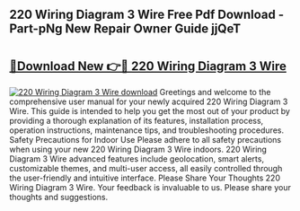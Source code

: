 ## 220 Wiring Diagram 3 Wire Free Pdf Download - Part-pNg New Repair Owner Guide jjQeT

# <h2><a href="http://dflsv5.blite.top/?on=220+Wiring+Diagram+3+Wire">🔗Download New 👉🔴 220 Wiring Diagram 3 Wire</a></h2>

[![220 Wiring Diagram 3 Wire download](https://i.imgur.com/lujVjoI.png)](http://dflsv5.blite.top/?on=220+Wiring+Diagram+3+Wire)
Greetings and welcome to the comprehensive user manual for your newly acquired 220 Wiring Diagram 3 Wire. This guide is intended to help you get the most out of your product by providing a thorough explanation of its features, installation process, operation instructions, maintenance tips, and troubleshooting procedures. Safety Precautions for Indoor Use Please adhere to all safety precautions when using your new 220 Wiring Diagram 3 Wire indoors. 220 Wiring Diagram 3 Wire advanced features include geolocation, smart alerts, customizable themes, and multi-user access, all easily controlled through the user-friendly and intuitive interface. Please Share Your Thoughts 220 Wiring Diagram 3 Wire. Your feedback is invaluable to us. Please share your thoughts and suggestions.
